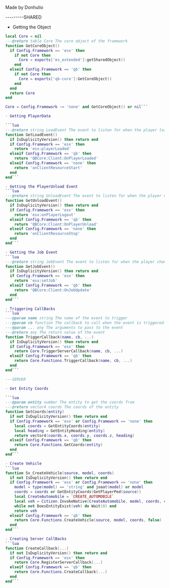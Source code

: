 Made by Donhulio

---------SHARED
- Getting the Object
```lua
local Core = nil
---@return table Core The core object of the framework
function GetCoreObject()
  if Config.Framework == 'esx' then
    if not Core then
      Core = exports['es_extended']:getSharedObject()
    end
  elseif Config.Framework == 'qb' then
    if not Core then
      Core = exports['qb-core']:GetCoreObject()
    end
  end
  return Core
end

Core = Config.Framework ~= 'none' and GetCoreObject() or nil```

- Getting PlayerData

```lua
---@return string LoadEvent The event to listen for when the player loads
function GetLoadEvent()
  if IsDuplicityVersion() then return end
  if Config.Framework == 'esx' then
    return 'esx:playerLoaded'
  elseif Config.Framework == 'qb' then
    return 'QBCore:Client:OnPlayerLoaded'
  elseif Config.Framework == 'none' then
    return 'onClientResourceStart'
  end
end```

- Getting the PlayerUnload Event
```lua
---@return string UnloadEvent The event to listen for when the player unloads
function GetUnloadEvent()
  if IsDuplicityVersion() then return end
  if Config.Framework == 'esx' then
    return 'esx:onPlayerLogout'
  elseif Config.Framework == 'qb' then
    return 'QBCore:Client:OnPlayerUnload'
  elseif Config.Framework == 'none' then
    return 'onClientResourceStop'
  end
end```

- Getting the Job Event
```lua
---@return string JobEvent The event to listen for when the player changes job
function GetJobEvent()
  if IsDuplicityVersion() then return end
  if Config.Framework == 'esx' then
    return 'esx:setJob'
  elseif Config.Framework == 'qb' then
    return 'QBCore:Client:OnJobUpdate'
  end
end```

- Triggering CallBacks
```lua
---@param name string The name of the event to trigger
---@param cb function The callback to call when the event is triggered
---@param ... any The arguments to pass to the event
---@return any The return value of the event
function TriggerCallback(name, cb, ...)
  if IsDuplicityVersion() then return end
  if Config.Framework == 'esx' then
    return Core.TriggerServerCallback(name, cb, ...)
  elseif Config.Framework == 'qb' then
    return Core.Functions.TriggerCallback(name, cb, ...)
  end
end```

---SERVER

- Get Entity Coords

```lua
---@param entity number The entity to get the coords from
---@return vector4 coords The coords of the entity
function GetCoords(entity)
  if not IsDuplicityVersion() then return end
  if Config.Framework == 'esx' or Config.Framework == 'none' then
    local coords = GetEntityCoords(entity)
    local heading = GetEntityHeading(entity)
    return vector4(coords.x, coords.y, coords.z, heading)
  elseif Config.Framework == 'qb' then
    return Core.Functions.GetCoords(entity)
  end
end```

- Create Vehicle 
```lua
function Sv_CreateVehicle(source, model, coords)
  if not IsDuplicityVersion() then return end
  if Config.Framework == 'esx' or Config.Framework == 'none' then
    model = type(model) == 'string' and joaat(model) or model
    coords = coords or GetEntityCoords(GetPlayerPed(source))
    local CreateAutomobile = `CREATE_AUTOMOBILE`
    local veh = Citizen.InvokeNative(CreateAutomobile, model, coords, coords.w, true, true)
    while not DoesEntityExist(veh) do Wait(0) end
    return veh
  elseif Config.Framework == 'qb' then
    return Core.Functions.CreateVehicle(source, model, coords, false)
  end
end```

- Creating Server CallBacks
```lua
function CreateCallback(...)
  if not IsDuplicityVersion() then return end
  if Config.Framework == 'esx' then
    return Core.RegisterServerCallback(...)
  elseif Config.Framework == 'qb' then
    return Core.Functions.CreateCallback(...)
  end
end```
